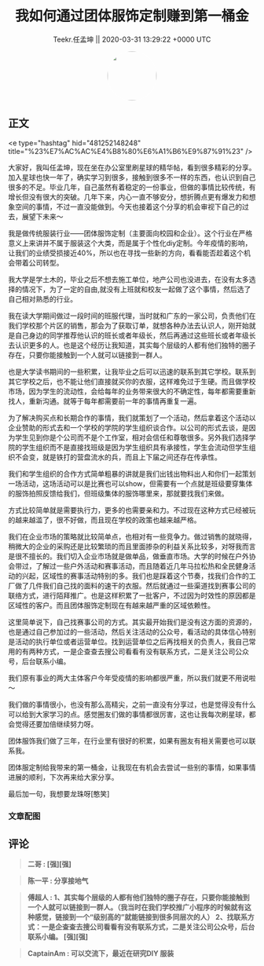 <h1 align="center">我如何通过团体服饰定制赚到第一桶金</h1>




<p align="center">
    <a>Teekr.任孟坤 || 2020-03-31 13:29:22 &#43;0000 UTC</a>
</p>

<div align="center">
    <img src="https://images.zsxq.com/FlaSiL6BHn4aphitjrDe6W62pUEp?e=1590940799&amp;token=kIxbL07-8jAj8w1n4s9zv64FuZZNEATmlU_Vm6zD:9j60HRvJTQcLXZcGWLa7R3YRQes=" width="100" height="100" style="border:1px solid;border-radius:50%; color:#ffffff"/>
</div>




## 正文

<div>
&lt;e type=&#34;hashtag&#34; hid=&#34;481252148248&#34; title=&#34;%23%E7%AC%AC%E4%B8%80%E6%A1%B6%E9%87%91%23&#34; /&gt; 

大家好，我叫任孟坤，现在坐在办公室里刷星球的精华帖，看到很多精彩的分享。加入星球也快一年了，确实学习到很多，接触到很多不一样的东西，也认识到自己很多的不足。毕业几年，自己虽然有着稳定的一份事业，但做的事情比较传统，有增长但没有很大的突破。几年下来，内心一直不够安分，想折腾点更有爆发力和想象空间的事情，不过一直没能做到。今天也接着这个分享的机会审视下自己的过去，展望下未来～

我是做传统服装行业——团体服饰定制（主要面向校园和企业）。这个行业在严格意义上来讲并不属于服装这个大类，而是属于个性化diy定制。今年疫情的影响，让我们的业绩受损接近40%，所以也在寻找一些新的方向，看看能否趁着这个机会带着公司转型。

我大学是学土木的，毕业之后不想去施工单位，地产公司也没进去，在没有太多选择的情况下，为了一定的自由,就没有上班就和校友一起做了这个事情，然后选了自己相对熟悉的行业。

我在读大学期间做过一段时间的班服代理，当时就和广东的一家公司，负责他们在我们学校那个片区的销售，那会为了获取订单，就想各种办法去认识人，刚开始就是自己身边的同学推荐他认识的班长或者年级长，然后再通过这些班长或者年级长去认识更多的人。也是这个经历让我知道，其实每个层级的人都有他们独特的圈子存在，只要你能接触到一个人就可以链接到一群人。

也是大学读书期间的一些积累，让我毕业之后可以迅速的联系到其它学校。联系到其它学校之后，也不能让他们直接就买你的衣服，这样难免过于生硬。而且做学校市场，因为学生的流动性，会给每年的业务带来很大的不确定性，每年都需要重新找人，重新沟通。就等于每年都需要前一年的事情再重复一遍。

为了解决购买点和长期合作的事情，我们就策划了一个活动，然后拿着这个活动以企业赞助的形式去和一个学校的学院的学生组织谈合作。以公司的形式去谈，是因为学生见到你是个公司而不是个工作室，相对会信任和尊敬很多。另外我们选择学院的学生组织而不是直接找班级是因为学生组织具有承接性，学生会流动但学生组织不会变，就是铁打的营盘流水的兵，而且上下届之间还存在传承性。

我们和学生组织的合作方式简单粗暴的讲就是我们出钱出物料出人和你们一起策划一场活动，这场活动可以是比赛也可以show，但需要有一个点就是班级要穿集体的服饰拍照反馈给我们，但班级集体的服饰哪里来，那就要找我们来做。

方式比较简单就是需要执行力，更多的也需要亲和力。不过现在这种方式已经被玩的越来越滥了，很不好做，而且现在学校的政策也越来越严格。

我们在企业市场的策略就比较简单点，也相对有一些竞争力。做过销售的就晓得，稍微大的企业的采购还是比较繁琐的而且里面掺杂的利益关系比较多，对呀我而言是很不擅长的。我们切入企业市场就是做单品，做垂直市场。大学的时候在户外协会带过，了解过一些户外活动和赛事活动，而且随着近几年马拉松热和全民健身活动的兴起，区域性的赛事活动特别的多。我们也是踩着这个节奏，找我们合作的工厂做了几件我们自己找的面料的速干的衣服。然后就通过一些渠道找到赛事公司的联络方式，进行陌拜推广。也是这样积累了一批客户，不过因为时效性的原因都是区域性的客户。而且团体服饰定制现在有越来越严重的区域依赖性。

这里简单说下，自己找赛事公司的方式。其实最开始我们是没有这方面的资源的，也是通过自己参加过的一些活动，然后关注活动的公众号，看活动的具体信心特别是活动的执行单位或者运营单位。找到运营单位之后再找相关的负责人，我自己常用的有两种方式，一是企查查去搜公司看看有没有联系方式，二是关注公司公众号，后台联系小编。

我们原有事业的两大主体客户今年受疫情的影响都很严重，所以我们就更不用说啦～

我们做的事情很小，也没有那么高精尖，之前一直没有分享过，也是觉得没有什么可以给到大家学习的点。感觉圈友们做的事情都很厉害，这也让我每次刷星球，都会觉得还要加倍继续努力呀。

团体服饰我们做了三年，在行业里有很好的积累，如果有圈友有相关需要也可以联系我。

团体服定制给我带来的第一桶金，让我现在有机会去尝试一些别的事情，如果事情进展的顺利，下次再来给大家分享。

最后加一句，我想要龙珠呀[憨笑]
</div>

### 文章配图

<div class="image" align="center">

</div>


## 评论

<div align="left">
<div>

<blockquote >
<span> <strong>二哥 : [强][强] </strong></span>
</blockquote>

<blockquote >
<span> <strong>陈一平 : 分享接地气 </strong></span>
</blockquote>

<blockquote >
<span> <strong>傅超人 : 1、其实每个层级的人都有他们独特的圈子存在，只要你能接触到一个人就可以链接到一群人。（我当时在我们学校推广小程序的时候就有这种感觉，链接到一个“级别高的”就能链接到很多同层次的人）
2、找联系方式：一是企查查去搜公司看看有没有联系方式，二是关注公司公众号，后台联系小编。
[强][强] </strong></span>
</blockquote>

<blockquote >
<span> <strong>CaptainAm : 可以交流下，最近在研究DIY 服装 </strong></span>
</blockquote>

</div>
</div>